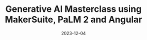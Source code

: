 ---
slug: generative-ai-masterclass-2023-12
tag: Generative AI
title: Generative AI Masterclass using MakerSuite, PaLM 2 and Angular
description: In this full day training, you will learn how to leverage Google's new Generative AI platform using MakerSuite and PaLM APIs to build the next generation of AI-enabled Applications and powerful chatbots with Angular. The workshop is hands-on and practical, but we also give an overview of all the latest advancements and ideas. 
date: '2023-12-04'
authors: 
    - name: Gerard Sans
      biography: Gerard is a Google Developer Expert in Web Technologies and Angular. He works as a Developer Advocate at AWS and he is the founder of the AngularZone community in London. He loves coding, learning and sharing knowledge.
      image: photo/authors/gerard-sans.webp
      link: https://gerardsans.com/
location: 
    name: "Spaces Laurentina - Viale Luca Gaurico 91/93"
    mapsLink: https://maps.app.goo.gl/DHtZNNd8r8DNdmjN8
image: /photo/workshop-generative-ai-20231204.webp
link: /workshops/generative-ai-masterclass-2023-12
ticket: https://ti.to/ngrome-events/generative-ai-workshop-with-gerard-sans
col: 1
---
